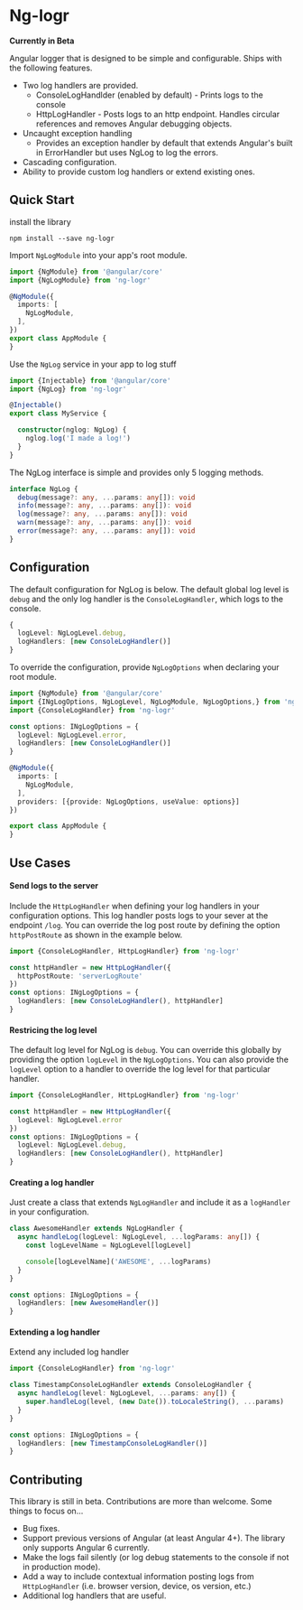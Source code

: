 
# Ng-logr
**Currently in Beta**

Angular logger that is designed to be simple and configurable.  Ships with the following features.
- Two log handlers are provided.
  - ConsoleLogHandlder (enabled by default) - Prints logs to the console
  - HttpLogHandler - Posts logs to an http endpoint.  Handles circular references and removes Angular debugging objects.
- Uncaught exception handling
  - Provides an exception handler by default that extends Angular's built in ErrorHandler but uses NgLog to log the errors.
- Cascading configuration.
- Ability to provide custom log handlers or extend existing ones.

## Quick Start
install the library

`npm install --save ng-logr`

Import `NgLogModule` into your app's root module.
```typescript
import {NgModule} from '@angular/core'
import {NgLogModule} from 'ng-logr'

@NgModule({
  imports: [
    NgLogModule,
  ],
})
export class AppModule {
}
```

Use the `NgLog` service in your app to log stuff

```typescript
import {Injectable} from '@angular/core'
import {NgLog} from 'ng-logr'

@Injectable()
export class MyService {

  constructor(nglog: NgLog) { 
    nglog.log('I made a log!')
  }
}
```

The NgLog interface is simple and provides only 5 logging methods.

```typescript
interface NgLog {
  debug(message?: any, ...params: any[]): void
  info(message?: any, ...params: any[]): void
  log(message?: any, ...params: any[]): void
  warn(message?: any, ...params: any[]): void
  error(message?: any, ...params: any[]): void
}
```

## Configuration

The default configuration for NgLog is below.  The default global log level is `debug` and the only log handler is the `ConsoleLogHandler`, which logs to the console.

```typescript
{
  logLevel: NgLogLevel.debug,
  logHandlers: [new ConsoleLogHandler()]
}
```

To override the configuration, provide `NgLogOptions` when declaring your root module.

```typescript
import {NgModule} from '@angular/core'
import {INgLogOptions, NgLogLevel, NgLogModule, NgLogOptions,} from 'ng-logr'
import {ConsoleLogHandler} from 'ng-logr'

const options: INgLogOptions = {
  logLevel: NgLogLevel.error,
  logHandlers: [new ConsoleLogHandler()]
}

@NgModule({
  imports: [
    NgLogModule,
  ],
  providers: [{provide: NgLogOptions, useValue: options}]
})

export class AppModule {
}
```

## Use Cases

#### Send logs to the server

Include the `HttpLogHandler` when defining your log handlers in your configuration options.  This log handler posts logs to your sever at the endpoint `/log`.  You can override the log post route by defining the option `httpPostRoute` as shown in the example below.
```typescript
import {ConsoleLogHandler, HttpLogHandler} from 'ng-logr'

const httpHandler = new HttpLogHandler({
  httpPostRoute: 'serverLogRoute'
})
const options: INgLogOptions = {
  logHandlers: [new ConsoleLogHandler(), httpHandler]
}
```
#### Restricing the log level

The default log level for NgLog is `debug`.  You can override this globally by providing the option `logLevel` in the `NgLogOptions`.  You can also provide the `logLevel` option to a handler to override the log level for that particular handler.
```typescript
import {ConsoleLogHandler, HttpLogHandler} from 'ng-logr'

const httpHandler = new HttpLogHandler({
  logLevel: NgLogLevel.error
})
const options: INgLogOptions = {
  logLevel: NgLogLevel.debug,
  logHandlers: [new ConsoleLogHandler(), httpHandler]
}
```

#### Creating a log handler

Just create a class that extends `NgLogHandler` and include it as a `logHandler` in your configuration.

```typescript
class AwesomeHandler extends NgLogHandler {
  async handleLog(logLevel: NgLogLevel, ...logParams: any[]) {
    const logLevelName = NgLogLevel[logLevel]

    console[logLevelName]('AWESOME', ...logParams)
  }
}

const options: INgLogOptions = {
  logHandlers: [new AwesomeHandler()]
}
```

#### Extending a log handler

Extend any included log handler

```typescript
import {ConsoleLogHandler} from 'ng-logr'

class TimestampConsoleLogHandler extends ConsoleLogHandler {
  async handleLog(level: NgLogLevel, ...params: any[]) {
    super.handleLog(level, (new Date()).toLocaleString(), ...params)
  }
}

const options: INgLogOptions = {
  logHandlers: [new TimestampConsoleLogHandler()]
}
```

## Contributing

This library is still in beta.  Contributions are more than welcome.  Some things to focus on...
- Bug fixes.
- Support previous versions of Angular (at least Angular 4+).  The library only supports Angular 6 currently.
- Make the logs fail silently (or log debug statements to the console if not in production mode).
- Add a way to include contextual information posting logs from `HttpLogHandler` (i.e. browser version, device, os version, etc.)
- Additional log handlers that are useful.
